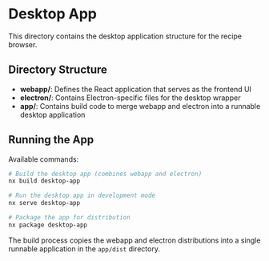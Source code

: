 # Desktop App

This directory contains the desktop application structure for the recipe browser.

## Directory Structure

- **webapp/**: Defines the React application that serves as the frontend UI
- **electron/**: Contains Electron-specific files for the desktop wrapper
- **app/**: Contains build code to merge webapp and electron into a runnable desktop application

## Running the App

Available commands:

```bash
# Build the desktop app (combines webapp and electron)
nx build desktop-app

# Run the desktop app in development mode
nx serve desktop-app

# Package the app for distribution
nx package desktop-app
```

The build process copies the webapp and electron distributions into a single runnable application in the `app/dist` directory.